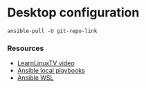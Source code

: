 # Desktop configuration

`ansible-pull -U git-repo-link`  





### Resources

* [LearnLinuxTV video](https://www.youtube.com/watch?v=gIDywsGBqf4)
* [Ansible local playbooks](https://droidrant.com/ansible-local-playbooks/)
* [Ansible WSL](https://github.com/Wintus/Ansible-WSL)

